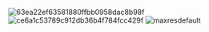 ![63ea22ef63581880ffbb0958dac8b98f](https://github.com/user-attachments/assets/0b80e4df-39b1-42c9-a4eb-63e1ebe27b74)
![ce6a1c53789c912db36b4f784fcc429f](https://github.com/user-attachments/assets/79e49f9a-e546-40c1-a609-863f799cf2d9)
![maxresdefault](https://github.com/user-attachments/assets/4ab49d1c-8f60-4d58-b19a-f588f09940f1)

